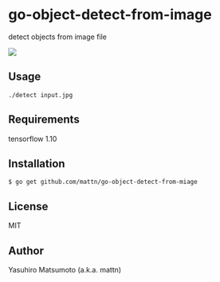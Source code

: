 # go-object-detect-from-image

detect objects from image file

![](https://raw.githubusercontent.com/mattn/go-object-detect-from-image/master/output.jpg)

## Usage

```
./detect input.jpg
```

## Requirements

tensorflow 1.10

## Installation

```
$ go get github.com/mattn/go-object-detect-from-miage
```

## License

MIT

## Author

Yasuhiro Matsumoto (a.k.a. mattn)
